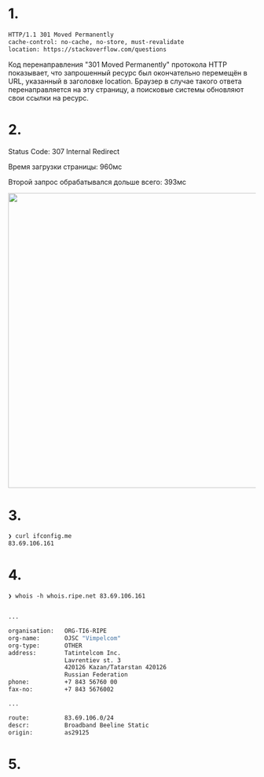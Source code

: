 # 1.

```bash
HTTP/1.1 301 Moved Permanently
cache-control: no-cache, no-store, must-revalidate
location: https://stackoverflow.com/questions
```

Код перенаправления "301 Moved Permanently" протокола HTTP показывает, что запрошенный ресурс был окончательно перемещён в URL, указанный в заголовке location. Браузер в случае такого ответа перенаправляется на эту страницу, а поисковые системы обновляют свои ссылки на ресурс.

# 2.

Status Code: 307 Internal Redirect

Время загрузки страницы: 960мс

Второй запрос обрабатывался дольше всего: 393мс


<img src="https://drive.google.com/uc?export=view&id=1kajjtsXkkhXYPuvKzX6j_1JR-KkllM3j" width="600px">

# 3.

```bash
❯ curl ifconfig.me
83.69.106.161
```

# 4.

```❯ whois -h whois.ripe.net 83.69.106.161```

```bash

...

organisation:   ORG-TI6-RIPE
org-name:       OJSC "Vimpelcom"
org-type:       OTHER
address:        Tatintelcom Inc.
                Lavrentiev st. 3
                420126 Kazan/Tatarstan 420126
                Russian Federation
phone:          +7 843 56760 00
fax-no:         +7 843 5676002

...

route:          83.69.106.0/24
descr:          Broadband Beeline Static
origin:         as29125
```

# 5.




